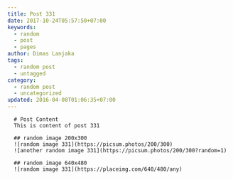```yaml
---
title: Post 331
date: 2017-10-24T05:57:50+07:00
keywords:
  - random
  - post
  - pages
author: Dimas Lanjaka
tags:
  - random post
  - untagged
category:
  - random post
  - uncategorized
updated: 2016-04-08T01:06:35+07:00
---
```


      # Post Content
      This is content of post 331

      ## random image 200x300
      ![random image 331](https://picsum.photos/200/300)
      ![another random image 331](https://picsum.photos/200/300?random=1)

      ## random image 640x480
      ![random image 331](https://placeimg.com/640/480/any)
      